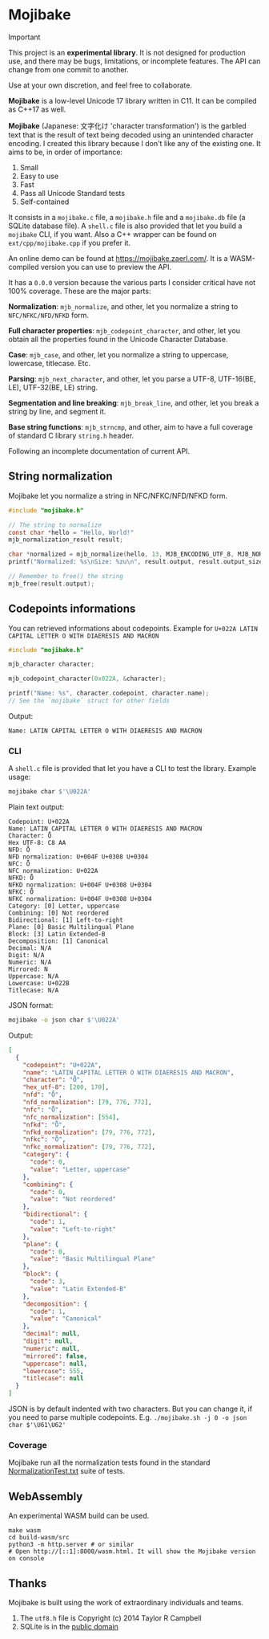 # Mojibake

> [!IMPORTANT]
> This project is an **experimental library**. It is not designed for production use, and there may
> be bugs, limitations, or incomplete features. The API can change from one commit to another.
>
> Use at your own discretion, and feel free to collaborate.

**Mojibake** is a low-level Unicode 17 library written in C11. It can be compiled as C++17 as well.

**Mojibake** (Japanese: 文字化け 'character transformation') is the garbled text that is the result
of text being decoded using an unintended character encoding. I created this library because I don't
like any of the existing one. It aims to be, in order of importance:

1. Small
2. Easy to use
3. Fast
4. Pass all Unicode Standard tests
5. Self-contained

It consists in a `mojibake.c` file, a `mojibake.h` file and a `mojibake.db` file (a SQLite database
file). A `shell.c` file is also provided that let you build a `mojibake` CLI, if you want. Also a
C++ wrapper can be found on `ext/cpp/mojibake.cpp` if you prefer it.

An online demo can be found at https://mojibake.zaerl.com/. It is a WASM-compiled version you can
use to preview the API.

It has a `0.0.0` version because the various parts I consider critical have not 100% coverage. These
are the major parts:

**Normalization**: `mjb_normalize`, and other, let you normalize a string to `NFC/NFKC/NFD/NFKD` form.

**Full character properties**: `mjb_codepoint_character`, and other, let you obtain all the
properties found in the Unicode Character Database.

**Case**: `mjb_case`, and other, let you normalize a string to uppercase, lowercase,
titlecase. Etc.

**Parsing**: `mjb_next_character`, and other, let you parse a UTF-8, UTF-16(BE, LE), UTF-32(BE, LE)
string.

**Segmentation and line breaking**: `mjb_break_line`, and other, let you break a string by line, and
segment it.

**Base string functions**: `mjb_strncmp`, and other, aim to have a full coverage of standard C
library `string.h` header.

Following an incomplete documentation of current API.

## String normalization

Mojibake let you normalize a string in NFC/NFKC/NFD/NFKD form.

```c
#include "mojibake.h"

// The string to normalize
const char *hello = "Hello, World!"
mjb_normalization_result result;

char *normalized = mjb_normalize(hello, 13, MJB_ENCODING_UTF_8, MJB_NORMALIZATION_NFC, &result);
printf("Normalized: %s\nSize: %zu\n", result.output, result.output_size);

// Remember to free() the string
mjb_free(result.output);

```

## Codepoints informations

You can retrieved informations about codepoints. Example for `U+022A LATIN CAPITAL LETTER O WITH DIAERESIS AND MACRON`

```c
#include "mojibake.h"

mjb_character character;

mjb_codepoint_character(0x022A, &character);

printf("Name: %s", character.codepoint, character.name);
// See the `mojibake` struct for other fields
```

Output:

```
Name: LATIN CAPITAL LETTER O WITH DIAERESIS AND MACRON
```

### CLI

A `shell.c` file is provided that let you have a CLI to test the library. Example usage:

```sh
mojibake char $'\U022A'
```

Plain text output:

```
Codepoint: U+022A
Name: LATIN CAPITAL LETTER O WITH DIAERESIS AND MACRON
Character: Ȫ
Hex UTF-8: C8 AA
NFD: Ȫ
NFD normalization: U+004F U+0308 U+0304
NFC: Ȫ
NFC normalization: U+022A
NFKD: Ȫ
NFKD normalization: U+004F U+0308 U+0304
NFKC: Ȫ
NFKC normalization: U+004F U+0308 U+0304
Category: [0] Letter, uppercase
Combining: [0] Not reordered
Bidirectional: [1] Left-to-right
Plane: [0] Basic Multilingual Plane
Block: [3] Latin Extended-B
Decomposition: [1] Canonical
Decimal: N/A
Digit: N/A
Numeric: N/A
Mirrored: N
Uppercase: N/A
Lowercase: U+022B
Titlecase: N/A
```

JSON format:

```sh
mojibake -o json char $'\U022A'
```

Output:

```json
[
  {
    "codepoint": "U+022A",
    "name": "LATIN CAPITAL LETTER O WITH DIAERESIS AND MACRON",
    "character": "Ȫ",
    "hex_utf-8": [200, 170],
    "nfd": "Ȫ",
    "nfd_normalization": [79, 776, 772],
    "nfc": "Ȫ",
    "nfc_normalization": [554],
    "nfkd": "Ȫ",
    "nfkd_normalization": [79, 776, 772],
    "nfkc": "Ȫ",
    "nfkc_normalization": [79, 776, 772],
    "category": {
      "code": 0,
      "value": "Letter, uppercase"
    },
    "combining": {
      "code": 0,
      "value": "Not reordered"
    },
    "bidirectional": {
      "code": 1,
      "value": "Left-to-right"
    },
    "plane": {
      "code": 0,
      "value": "Basic Multilingual Plane"
    },
    "block": {
      "code": 3,
      "value": "Latin Extended-B"
    },
    "decomposition": {
      "code": 1,
      "value": "Canonical"
    },
    "decimal": null,
    "digit": null,
    "numeric": null,
    "mirrored": false,
    "uppercase": null,
    "lowercase": 555,
    "titlecase": null
  }
]
```

JSON is by default indented with two characters. But you can change it, if you need to parse
multiple codepoints. E.g. `./mojibake.sh -j 0 -o json char $'\U61\U62'`

### Coverage

Mojibake run all the normalization tests found in the standard
[NormalizationTest.txt](https://www.unicode.org/Public/16.0.0/ucd/NormalizationTest.txt) suite of
tests.

## WebAssembly

An experimental WASM build can be used.

```
make wasm
cd build-wasm/src
python3 -m http.server # or similar
# Open http://[::1]:8000/wasm.html. It will show the Mojibake version on console
```

## Thanks

Mojibake is built using the work of extraordinary individuals and teams.

1. The `utf8.h` file is Copyright (c) 2014 Taylor R Campbell
2. SQLite is in the [public domain](https://sqlite.org/copyright.html)
